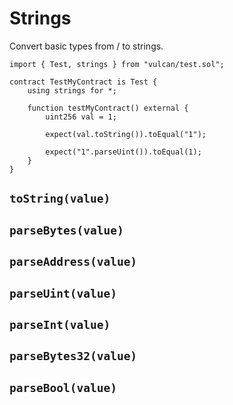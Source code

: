 # Strings

Convert basic types from / to strings.

```solidity
import { Test, strings } from "vulcan/test.sol";

contract TestMyContract is Test {
    using strings for *;

    function testMyContract() external {
        uint256 val = 1;

        expect(val.toString()).toEqual("1");

        expect("1".parseUint()).toEqual(1);
    }
}
```

## `toString(value)`

## `parseBytes(value)`

## `parseAddress(value)`

## `parseUint(value)`

## `parseInt(value)`

## `parseBytes32(value)`

## `parseBool(value)`
